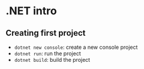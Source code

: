 # .NET intro

## Creating first project

- `dotnet new console`: create a new console project
- `dotnet run`: run the project
- `dotnet build`: build the project
